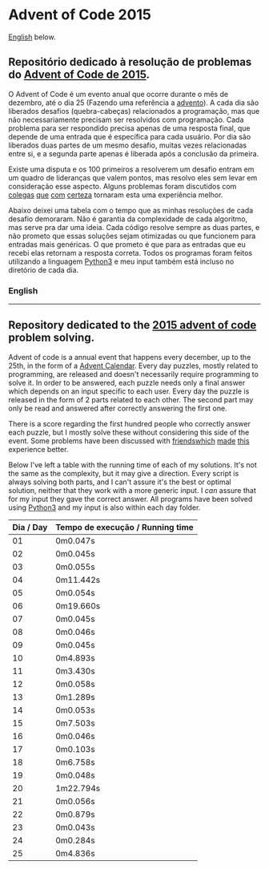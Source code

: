 # Advent of Code 2015
[English](#english) below.</br>

## Repositório dedicado à resolução de problemas do [Advent of Code de 2015](https://adventofcode.com/2015).

O Advent of Code é um evento anual que ocorre durante o mês de dezembro, até o dia 25 (Fazendo uma referência a [advento](https://pt.wikipedia.org/wiki/Advento)). A cada dia são liberados desafios (quebra-cabeças) relacionados a programação, mas que não necessariamente precisam ser resolvidos com programação. Cada problema para ser respondido precisa apenas de uma resposta final, que depende de uma entrada que é específica para cada usuário. Por dia são liberados duas partes de um mesmo desafio, muitas vezes relacionadas entre si, e a segunda parte apenas é liberada após a conclusão da primeira.

Existe uma disputa e os 100 primeiros a resolverem um desafio entram em um quadro de lideranças que valem pontos, mas resolvo eles sem levar em consideração esse aspecto. Alguns problemas foram discutidos com [colegas](https://github.com/heliocm) [que](https://github.com/molimat) [com](https://github.com/MariaBiancaIrace) [certeza](https://github.com/hieifn) tornaram esta uma experiência melhor. 

Abaixo deixei uma tabela com o tempo que as minhas resoluções de cada desafio demoraram. Não é garantia da complexidade de cada algoritmo, mas serve pra dar uma ideia. Cada código resolve sempre as duas partes, e não prometo que essas soluções sejam otimizadas ou que funcionem para entradas mais genéricas. O que prometo é que para as entradas que eu recebi elas retornam a resposta correta. Todos os programas foram feitos utilizando a linguagem [Python3](https://www.python.org/) e meu input também está incluso no diretório de cada dia.


### English
--- 
## Repository dedicated to the [2015 advent of code](https://adventofcode.com/2015) problem solving.

Advent of code is a annual event that happens every december, up to the 25th, in the form of a [Advent Calendar](https://en.wikipedia.org/wiki/Advent_calendar). Every day puzzles, mostly related to programming, are released and doesn't necessarily require programming to solve it. In order to be answered, each puzzle needs only a final answer which depends on an input specific to each user. Every day the puzzle is released in the form of 2 parts related to each other. The second part may only be read and answered after correctly answering the first one.

There is a score regarding the first hundred people who correctly answer each puzzle, but I mostly solve these without considering this side of the event. Some problems have been discussed with [friends]()[which]() [made]() [this]() experience better.

Below I've left a table with the running time of each of my solutions. It's not the same as the complexity, but it may give a direction. Every script is always solving both parts, and I can't assure it's the best or optimal solution, neither that they work with a more generic input. I *can* assure that for my input they gave the correct answer. All programs have been solved using [Python3](https://www.python.org/) and my input is also within each day folder.



| Dia / Day  |  Tempo de execução / Running time  |
| ------------------- | ------------------- |
|  01 |  0m0.047s |
|  02 |  0m0.045s |
|  03 |  0m0.055s |
|  04 |  0m11.442s |
|  05 |  0m0.054s |
|  06 |  0m19.660s |
|  07 |  0m0.045s |
|  08 |  0m0.046s |
|  09 |  0m0.045s |
|  10 |  0m4.893s |
|  11 |  0m3.430s |
|  12 |  0m0.058s |
|  13 |  0m1.289s |
|  14 |  0m0.053s |
|  15 |  0m7.503s |
|  16 |  0m0.046s |
|  17 |  0m0.103s |
|  18 |  0m6.758s |
|  19 |  0m0.048s |
|  20 |  1m22.794s |
|  21 |  0m0.056s |
|  22 |  0m0.879s |
|  23 |  0m0.043s |
|  24 |  0m0.284s |
|  25 |  0m4.836s |

